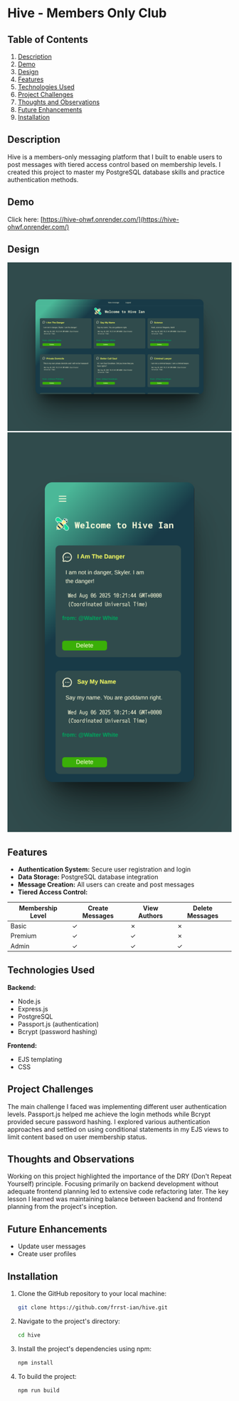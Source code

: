 # Hive - Members Only Club

## Table of Contents

1. [Description](#description)
2. [Demo](#demo)
3. [Design](#design)
4. [Features](#features)
5. [Technologies Used](#technologies-used)
6. [Project Challenges](#project-challenges)
7. [Thoughts and Observations](#thoughts-and-observations)
8. [Future Enhancements](#future-enhancements)
9. [Installation](#installation)

## Description

Hive is a members-only messaging platform that I built to enable users to post messages with tiered access control based on membership levels. I created this project to master my PostgreSQL database skills and practice authentication methods.

## Demo

Click here: [https://hive-ohwf.onrender.com/](https://hive-ohwf.onrender.com/)

## Design

<div align='center'>
<img src='/public/282shots_so.png' alt='Screenshot of desktop design'>
<img src='/public/246shots_so.png' alt='Screenshot of mobile design'>
</div>

## Features

- **Authentication System:** Secure user registration and login
- **Data Storage:** PostgreSQL database integration
- **Message Creation:** All users can create and post messages
- **Tiered Access Control:**

| Membership Level | Create Messages | View Authors | Delete Messages |
|------------------|----------------|--------------|-----------------|
| Basic | ✓ | ✗ | ✗ |
| Premium | ✓ | ✓ | ✗ |
| Admin | ✓ | ✓ | ✓ |

## Technologies Used

**Backend:**
- Node.js
- Express.js
- PostgreSQL
- Passport.js (authentication)
- Bcrypt (password hashing)

**Frontend:**
- EJS templating
- CSS

## Project Challenges

The main challenge I faced was implementing different user authentication levels. Passport.js helped me achieve the login methods while Bcrypt provided secure password hashing. I explored various authentication approaches and settled on using conditional statements in my EJS views to limit content based on user membership status.

## Thoughts and Observations

Working on this project highlighted the importance of the DRY (Don't Repeat Yourself) principle. Focusing primarily on backend development without adequate frontend planning led to extensive code refactoring later. The key lesson I learned was maintaining balance between backend and frontend planning from the project's inception.

## Future Enhancements

- Update user messages
- Create user profiles

## Installation

1. Clone the GitHub repository to your local machine:

   ```bash
   git clone https://github.com/frrst-ian/hive.git
   ```

2. Navigate to the project's directory:

   ```bash
   cd hive
   ```

3. Install the project's dependencies using npm:

   ```bash
   npm install
   ```

4. To build the project:

   ```bash
   npm run build
   ```